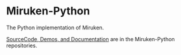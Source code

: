 # Miruken-Python
The Python implementation of Miruken.

[SourceCode, Demos, and Documentation](https://github.com/Miruken-Python "Miruken-Python") are in the Miruken-Python repositories.
